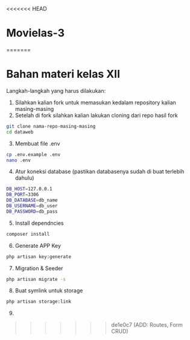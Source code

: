 <<<<<<< HEAD
# Movielas-3
=======
# Bahan materi kelas XII
Langkah-langkah yang harus dilakukan:

1. Silahkan kalian fork untuk memasukan kedalam repository kalian masing-masing
2. Setelah di fork silahkan kalian lakukan cloning dari repo hasil fork
```bash
git clone nama-repo-masing-masing
cd dataweb
```
3. Membuat file .env
```bash
cp .env.example .env
nano .env
```
4. Atur koneksi database (pastikan databasenya sudah di buat terlebih dahulu)
```bash
DB_HOST=127.0.0.1
DB_PORT=3306
DB_DATABASE=db_name
DB_USERNAME=db_user
DB_PASSWORD=db_pass
```
5. Install dependncies
```bash
composer install
```
6. Generate APP Key
```bash
php artisan key:generate
```
7. Migration & Seeder
```bash
php artisan migrate -s
```
8. Buat symlink untuk storage
```bash
php artisan storage:link
```
9.  
>>>>>>> de1e0c7 (ADD: Routes, Form CRUD)
